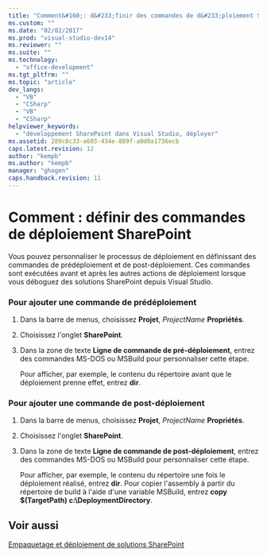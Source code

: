```yaml
---
title: "Comment&#160;: d&#233;finir des commandes de d&#233;ploiement SharePoint"
ms.custom: ""
ms.date: "02/02/2017"
ms.prod: "visual-studio-dev14"
ms.reviewer: ""
ms.suite: ""
ms.technology: 
  - "office-development"
ms.tgt_pltfrm: ""
ms.topic: "article"
dev_langs: 
  - "VB"
  - "CSharp"
  - "VB"
  - "CSharp"
helpviewer_keywords: 
  - "développement SharePoint dans Visual Studio, déployer"
ms.assetid: 289c8c33-a603-434e-889f-a0d0a1736ecb
caps.latest.revision: 12
author: "kempb"
ms.author: "kempb"
manager: "ghogen"
caps.handback.revision: 11
---
```

# Comment&#160;: d&#233;finir des commandes de d&#233;ploiement SharePoint
  Vous pouvez personnaliser le processus de déploiement en définissant des commandes de prédéploiement et de post\-déploiement.  Ces commandes sont exécutées avant et après les autres actions de déploiement lorsque vous déboguez des solutions SharePoint depuis Visual Studio.  
  
### Pour ajouter une commande de prédéploiement  
  
1.  Dans la barre de menus, choisissez **Projet**, *ProjectName* **Propriétés**.  
  
2.  Choisissez l'onglet **SharePoint**.  
  
3.  Dans la zone de texte **Ligne de commande de pré\-déploiement**, entrez des commandes MS\-DOS ou MSBuild pour personnaliser cette étape.  
  
     Pour afficher, par exemple, le contenu du répertoire avant que le déploiement prenne effet, entrez **dir**.  
  
### Pour ajouter une commande de post\-déploiement  
  
1.  Dans la barre de menus, choisissez **Projet**, *ProjectName* **Propriétés**.  
  
2.  Choisissez l'onglet **SharePoint**.  
  
3.  Dans la zone de texte **Ligne de commande de post\-déploiement**, entrez des commandes MS\-DOS ou MSBuild pour personnaliser cette étape.  
  
     Pour afficher, par exemple, le contenu du répertoire une fois le déploiement réalisé, entrez **dir**.  Pour copier l'assembly à partir du répertoire de build à l'aide d'une variable MSBuild, entrez **copy $\(TargetPath\) c:\\DeploymentDirectory**.  
  
## Voir aussi  
 [Empaquetage et déploiement de solutions SharePoint](../sharepoint/packaging-and-deploying-sharepoint-solutions.md)  
  
  